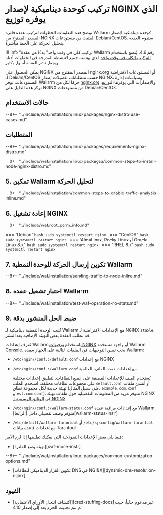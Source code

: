 # تركيب كوحدة ديناميكية لإصدار NGINX الذي يوفره توزيع

توضح هذه التعليمات الخطوات لتركيب عقدة فلترة Wallarm كوحدة ديناميكية لإصدار المصدر المفتوح من NGINX المثبت من مستودعات Debian/CentOS. ستقوم العقدة بتحليل الحركة على الخط مباشرةً.

!!! info "تركيب كلي في وقت واحد"
    بدءًا من عقدة Wallarm رقم 4.6، يُنصح باستخدام [التركيب الكلي في وقت واحد](all-in-one.md) الذي يؤتمت جميع الأنشطة المدرجة في الخطوات أدناه ويجعل نشر العقدة أسهل بكثير.

يمكن الحصول على NGINX المصدر المفتوح من nginx.org أو المستودعات الافتراضية لـ Debian/CentOS حسب متطلباتك، تفضيلات إصدار NGINX، وسياسات إدارة المستودعات. توفر Wallarm حزمًا لكل من [nginx.org](individual-packages-nginx-stable.md) والإصدارات التي يوفرها التوزيع. تركز هذه الدليل على NGINX من مستودعات Debian/CentOS.

## حالات الاستخدام

--8<-- "../include/waf/installation/linux-packages/nginx-distro-use-cases.md"

## المتطلبات

--8<-- "../include/waf/installation/linux-packages/requirements-nginx-distro.md"

--8<-- "../include/waf/installation/linux-packages/common-steps-to-install-node-nginx-distro.md"

## 5. تمكين Wallarm لتحليل الحركة

--8<-- "../include/waf/installation/common-steps-to-enable-traffic-analysis-inline.md"

## 6. إعادة تشغيل NGINX

--8<-- "../include/waf/root_perm_info.md"

=== "Debian"
    ```bash
    sudo systemctl restart nginx
    ```
=== "CentOS"
    ```bash
    sudo systemctl restart nginx
    ```
=== "AlmaLinux, Rocky Linux أو Oracle Linux 8.x"
    ```bash
    sudo systemctl restart nginx
    ```
=== "RHEL 8.x"
    ```bash
    sudo systemctl restart nginx
    ```

## 7. تكوين إرسال الحركة للوحدة النمطية Wallarm

--8<-- "../include/waf/installation/sending-traffic-to-node-inline.md"

## 8. اختبار تشغيل عقدة Wallarm

--8<-- "../include/waf/installation/test-waf-operation-no-stats.md"

## 9. ضبط الحل المنشور بدقة

تُثبت الوحدة النمطية ديناميكية لـ Wallarm مع الإعدادات الافتراضية لـ NGINX `stable`. قد تتطلب العقدة بعض التهيئة الإضافية بعد النشر.

تُعرف إعدادات Wallarm باستخدام [توجيهات NGINX](../../../../admin-en/configure-parameters-en.md) أو واجهة مستخدم Wallarm Console. يجب تعيين التوجيهات في الملفات التالية على الجهاز بعقدة Wallarm:

* `/etc/nginx/conf.d/default.conf` مع إعدادات NGINX
* `/etc/nginx/conf.d/wallarm.conf` مع إعدادات عقدة الفلترة العالمية

    يُستخدم الملف للإعدادات المطبقة على جميع النطاقات. لتطبيق إعدادات مختلفة على مجموعات نطاقات مختلفة، استخدم الملف `default.conf` أو أنشئ ملفات تهيئة جديدة لكل مجموعة نطاق (على سبيل المثال، `example.com.conf` و`test.com.conf`). متوفر مزيد من المعلومات التفصيلية حول ملفات تهيئة NGINX في [الوثائق الرسمية لـ NGINX](https://nginx.org/en/docs/beginners_guide.html).
* `/etc/nginx/conf.d/wallarm-status.conf` مع إعدادات مراقبة عقدة Wallarm. متوفر وصف تفصيلي داخل [الرابط][wallarm-status-instr]
* `/etc/default/wallarm-tarantool` أو `/etc/sysconfig/wallarm-tarantool` مع إعدادات قاعدة بيانات Tarantool

فيما يلي بعض الإعدادات النموذجية التي يمكنك تطبيقها إذا لزم الأمر:

* [تهيئة وضع الفلترة][waf-mode-instr]

--8<-- "../include/waf/installation/linux-packages/common-customization-options.md"

* [تكوين القرار الديناميكي لنطاقات DNS في NGINX][dynamic-dns-resolution-nginx]

## القيود

* [اكتشاف انتحال الأوراق الاعتمادية][cred-stuffing-docs] غير مدعوم حالياً، حيث لم تتم تحديث الحزم بعد إلى إصدار 4.10